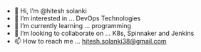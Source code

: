 - 👋 Hi, I’m @hitesh solanki
- 👀 I’m interested in ... DevOps Technologies 
- 🌱 I’m currently learning ... programming
- 💞️ I’m looking to collaborate on ... K8s, Spinnaker and Jenkins
- 📫 How to reach me ... hitesh.solanki38@gmail.com

<!---
hitesh381/hitesh381 is a ✨ special ✨ repository because its `README.md` (this file) appears on your GitHub profile.
You can click the Preview link to take a look at your changes.
--->

